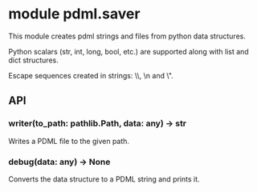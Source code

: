 # module pdml.saver

This module creates pdml strings and files
from python data structures.

Python scalars (str, int, long, bool, etc.)
are supported along with list and dict 
structures.

Escape sequences created in strings:
\\\\, \\n and \\\".

## API

### writer(to_path: pathlib.Path, data: any) -> str
Writes a PDML file to the given path.

### debug(data: any) -> None
Converts the data structure to a PDML
string and prints it.